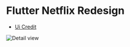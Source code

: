 # Flutter Netflix Redesign

- [Ui Credit](https://www.uplabs.com)

![Detail view](screenshorts/netfliximg.jpeg)
